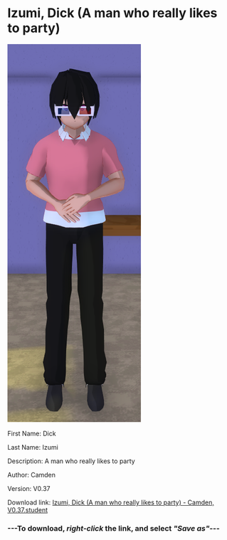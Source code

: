 # Izumi, Dick (A man who really likes to party)

<img src = "https://raw.githubusercontent.com/Arbiter1223/Daigaku-Gurashi-Custom-Students/master/Students/Files/Izumi%2C%20Dick%20(A%20man%20who%20really%20likes%20to%20party).png">

First Name: Dick

Last Name: Izumi

Description: A man who really likes to party

Author: Camden

Version: V0.37

Download link: <a href="https://raw.githubusercontent.com/Arbiter1223/Daigaku-Gurashi-Custom-Students/master/Students/Files/Izumi%2C%20Dick%20(A%20man%20who%20really%20likes%20to%20party)%20-%20Camden%2C%20V0.37.student">Izumi, Dick (A man who really likes to party) - Camden, V0.37.student</a>

### ---**To download, _right-click_ the link, and select _"Save as"_**---
